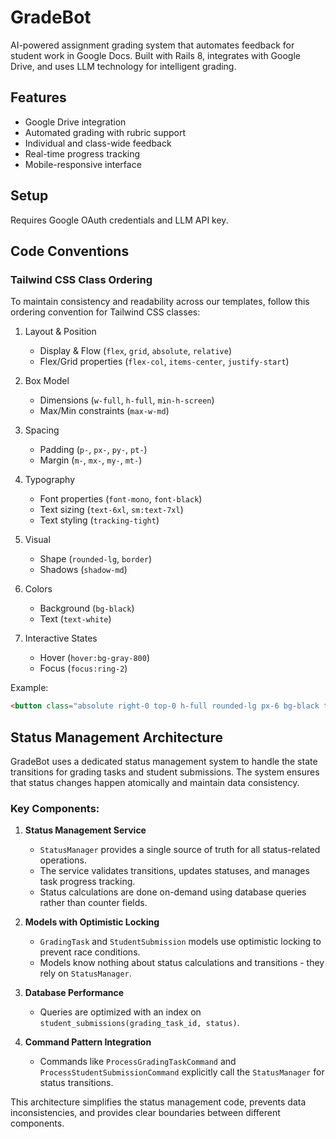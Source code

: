 # GradeBot

AI-powered assignment grading system that automates feedback for student work in Google Docs. Built with Rails 8, integrates with Google Drive, and uses LLM technology for intelligent grading.

## Features
- Google Drive integration
- Automated grading with rubric support
- Individual and class-wide feedback
- Real-time progress tracking
- Mobile-responsive interface

## Setup
Requires Google OAuth credentials and LLM API key.

## Code Conventions

### Tailwind CSS Class Ordering
To maintain consistency and readability across our templates, follow this ordering convention for Tailwind CSS classes:

1. Layout & Position
   - Display & Flow (`flex`, `grid`, `absolute`, `relative`)
   - Flex/Grid properties (`flex-col`, `items-center`, `justify-start`)

2. Box Model
   - Dimensions (`w-full`, `h-full`, `min-h-screen`)
   - Max/Min constraints (`max-w-md`)

3. Spacing
   - Padding (`p-`, `px-`, `py-`, `pt-`)
   - Margin (`m-`, `mx-`, `my-`, `mt-`)

4. Typography
   - Font properties (`font-mono`, `font-black`)
   - Text sizing (`text-6xl`, `sm:text-7xl`)
   - Text styling (`tracking-tight`)

5. Visual
   - Shape (`rounded-lg`, `border`)
   - Shadows (`shadow-md`)

6. Colors
   - Background (`bg-black`)
   - Text (`text-white`)

7. Interactive States
   - Hover (`hover:bg-gray-800`)
   - Focus (`focus:ring-2`)

Example:
```html
<button class="absolute right-0 top-0 h-full rounded-lg px-6 bg-black text-white hover:bg-gray-800">
```

## Status Management Architecture

GradeBot uses a dedicated status management system to handle the state transitions for grading tasks and student submissions. The system ensures that status changes happen atomically and maintain data consistency.

### Key Components:

1. **Status Management Service**
   - `StatusManager` provides a single source of truth for all status-related operations.
   - The service validates transitions, updates statuses, and manages task progress tracking.
   - Status calculations are done on-demand using database queries rather than counter fields.

2. **Models with Optimistic Locking**
   - `GradingTask` and `StudentSubmission` models use optimistic locking to prevent race conditions.
   - Models know nothing about status calculations and transitions - they rely on `StatusManager`.

3. **Database Performance**
   - Queries are optimized with an index on `student_submissions(grading_task_id, status)`.

4. **Command Pattern Integration**
   - Commands like `ProcessGradingTaskCommand` and `ProcessStudentSubmissionCommand` explicitly call the `StatusManager` for status transitions.

This architecture simplifies the status management code, prevents data inconsistencies, and provides clear boundaries between different components.
